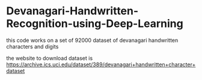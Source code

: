 # Devanagari-Handwritten-Recognition-using-Deep-Learning

this code works on a set of 92000 dataset of devanagari handwritten characters and digits 

the website to download dataset is https://archive.ics.uci.edu/dataset/389/devanagari+handwritten+character+dataset
